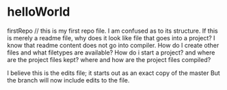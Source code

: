 # helloWorld
firstRepo
// this is my first repo file. I am confused as to its structure.
If this is merely a readme file, why does it look like  file that goes into a project?
I know that readme content does not go into compiler.
How do I create other files and what filetypes are available?
How do i start a project? and where are the project files kept? 
where and how are the project files compiled?


I believe this is the edits file; it starts out as an exact copy of the master
But the branch will now include edits to the file.
